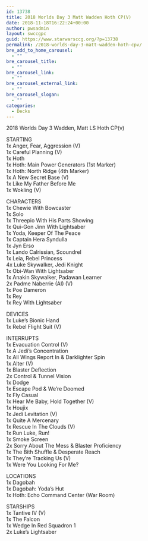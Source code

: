 ```yaml
---
id: 13738
title: 2018 Worlds Day 3 Matt Wadden Hoth CP(V)
date: 2018-11-18T16:22:24+00:00
author: pwsadmin
layout: swccgpc
guid: https://www.starwarsccg.org/?p=13738
permalink: /2018-worlds-day-3-matt-wadden-hoth-cpv/
bre_add_to_home_carousel:
  - ""
bre_carousel_title:
  - ""
bre_carousel_link:
  - ""
bre_carousel_external_link:
  - ""
bre_carousel_slogan:
  - ""
categories:
  - Decks
---
```

2018 Worlds Day 3 Wadden, Matt LS Hoth CP(v)

STARTING  
1x Anger, Fear, Aggression (V)  
1x Careful Planning (V)  
1x Hoth  
1x Hoth: Main Power Generators (1st Marker)  
1x Hoth: North Ridge (4th Marker)  
1x A New Secret Base (V)  
1x Like My Father Before Me  
1x Wokling (V)

CHARACTERS  
1x Chewie With Bowcaster  
1x Solo  
1x Threepio With His Parts Showing  
1x Qui-Gon Jinn With Lightsaber  
1x Yoda, Keeper Of The Peace  
1x Captain Hera Syndulla  
1x Jyn Erso  
1x Lando Calrissian, Scoundrel  
1x Leia, Rebel Princess  
4x Luke Skywalker, Jedi Knight  
1x Obi-Wan With Lightsaber  
1x Anakin Skywalker, Padawan Learner  
2x Padme Naberrie (AI) (V)  
1x Poe Dameron  
1x Rey  
1x Rey With Lightsaber

DEVICES  
1x Luke&#8217;s Bionic Hand  
1x Rebel Flight Suit (V)

INTERRUPTS  
1x Evacuation Control (V)  
1x A Jedi&#8217;s Concentration  
1x All Wings Report In & Darklighter Spin  
1x Alter (V)  
1x Blaster Deflection  
2x Control & Tunnel Vision  
1x Dodge  
1x Escape Pod & We&#8217;re Doomed  
1x Fly Casual  
1x Hear Me Baby, Hold Together (V)  
1x Houjix  
1x Jedi Levitation (V)  
1x Quite A Mercenary  
1x Rescue In The Clouds (V)  
1x Run Luke, Run!  
1x Smoke Screen  
2x Sorry About The Mess & Blaster Proficiency  
1x The Bith Shuffle & Desperate Reach  
1x They&#8217;re Tracking Us (V)  
1x Were You Looking For Me?

LOCATIONS  
1x Dagobah  
1x Dagobah: Yoda&#8217;s Hut  
1x Hoth: Echo Command Center (War Room)

STARSHIPS  
1x Tantive IV (V)  
1x The Falcon  
1x Wedge In Red Squadron 1  
2x Luke&#8217;s Lightsaber